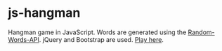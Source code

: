 # js-hangman

Hangman game in JavaScript. Words are generated using the [Random-Words-API](https://github.com/mcnaveen/Random-Words-API). jQuery and Bootstrap are used. [Play here](https://macas99.github.io/js-hangman/).
